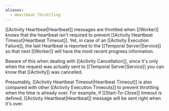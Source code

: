 ```yaml
---
aliases:
  - Heartbeat Throttling
---
```

[[Activity Heartbeat|Heartbeat]] messages are throttled when [[Worker]] knows that the heartbeat isn't required to prevent [[Activity Heartbeat Timeout|Heartbeat Timeout]]. Yet, in case of an [[Activity Execution Failure]], the last Heartbeat is reported to the [[Temporal Server|Service]] so that next [[Worker]] will have the most recent progress information.

Beware of this when dealing with [[Activity Cancellation]], since it's only when the request was actually sent to [[Temporal Server|Service]] you can know that [[Activity]] was cancelled.

Presumably, [[Activity Heartbeat Timeout|Heartbeat Timeout]] is also compared with other [[Activity Execution Timeouts]] to prevent throttling when the time is already over. For example, if [[Start-To-Close]] timeout is defined, [[Activity Heartbeat|Heartbeat]] message will be sent right when it's over.
